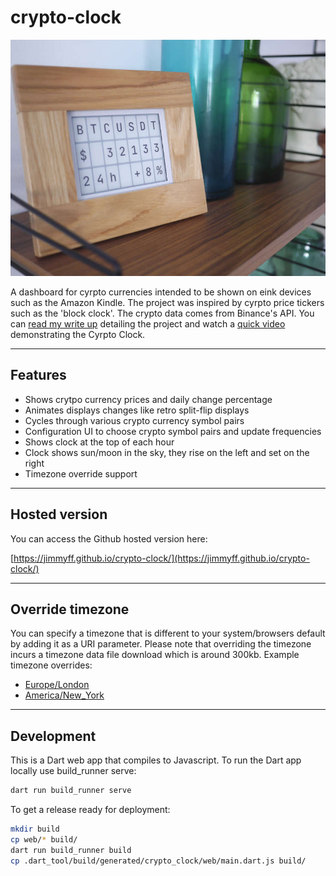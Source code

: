 # crypto-clock

![Crypto Clock](https://github.com/jimmyff/crypto-clock/raw/master/misc/photo.jpg)

A dashboard for cyrpto currencies intended to be shown on eink devices such as the Amazon Kindle. The project was inspired by cyrpto price tickers such as the 'block clock'. The crypto data comes from Binance's API. You can [read my write up](https://medium.com/@jimmyff/crypto-clock-the-crypto-currency-ticker-that-runs-on-a-kindle-2bc601244556?source=friends_link&sk=47d142779ce7969e8ee82a9ebb770a7f) detailing the project and watch a [quick video](https://www.youtube.com/watch?v=qPAcM4U1mio) demonstrating the Cyrpto Clock.

---

## Features

* Shows crytpo currency prices and daily change percentage
* Animates displays changes like retro split-flip displays
* Cycles through various crypto currency symbol pairs
* Configuration UI to choose crypto symbol pairs and update frequencies
* Shows clock at the top of each hour
* Clock shows sun/moon in the sky, they rise on the left and set on the right
* Timezone override support

---

## Hosted version

You can access the Github hosted version here:

[https://jimmyff.github.io/crypto-clock/](https://jimmyff.github.io/crypto-clock/)

---

## Override timezone

You can specify a timezone that is different to your system/browsers default by adding it as a URI parameter. Please note that overriding the timezone incurs a timezone data file download which is around 300kb. Example timezone overrides:

* [Europe/London](https://jimmyff.github.io/crypto-clock/?timezone=Europe/London)
* [America/New_York](https://jimmyff.github.io/crypto-clock/?timezone=America/New_York)

---

## Development

This is a Dart web app that compiles to Javascript. To run the Dart app locally use build_runner serve:

```bash
dart run build_runner serve
```

To get a release ready for deployment:

```bash
mkdir build
cp web/* build/
dart run build_runner build
cp .dart_tool/build/generated/crypto_clock/web/main.dart.js build/
```
